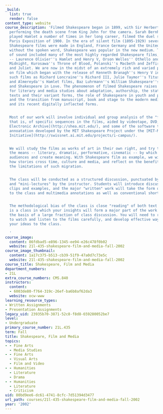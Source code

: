 ```yaml
---
_build:
  list: true
  render: false
content_type: website
course_description: 'Filmed Shakespeare began in 1899, with Sir Herbert Beerbohm Tree
  performing the death scene from King John for the camera. Sarah Bernhardt, who had
  played Hamlet a number of times in her long career, filmed the duel scene for the
  Paris Exposition of 1900. In the era of silent film (1895-1929) several hundred
  Shakespeare films were made in England, France Germany and the United States, Even
  without the spoken word, Shakespeare was popular in the new medium. The first half-century
  of sound included many of the most highly regarded Shakespeare films, among them
  -- Laurence Olivier''s Hamlet and Henry V, Orson Welles'' Othello and Chimes at
  Midnight, Kurosawa''s Throne of Blood, Polanski''s Macbeth and Zeffirelli''s Romeo
  and Juliet. We are now in the midst of an extremely rich and varied period for Shakespeare
  on film which began with the release of Kenneth Branagh''s Henry V in 1989 and includes
  such films as Richard Loncraine''s Richard III, Julie Taymor''s Titus, Zeffirelli
  and Almereyda''s Hamlet films, Baz Luhrmann''s William Shakespeare''s Romeo + Juliet,
  and Shakespeare in Love. The phenomenon of filmed Shakespeare raises many questions
  for literary and media studies about adaptation, authorship, the status of "classic"
  texts and their variant forms, the role of Shakespeare in youth and popular culture,
  and the transition from manuscript, book and stage to the modern medium of film
  and its recent digitally inflected forms.


  Most of our work will involve individual and group analysis of the "film text" --
  that is, of specific sequences in the films, aided by videotape, DVD, the [Shakespeare
  Electronic Archive](http://shea.mit.edu/), and some of the software tools for video
  annoatation developed by the MIT Shakespeare Project under the [MIT-Microsoft iCampus
  Initiative](http://swissnet.ai.mit.edu/projects/i-campus/).


  We will study the films as works of art in their own right, and try to understand
  the means -- literary, dramatic, performative, cinematic -- by which they engage
  audiences and create meaning. With Shakespeare film as example, we will discuss
  how stories cross time, culture and media, and reflect on the benefits as well as
  the limitations of such migration.


  The class will be conducted as a structured discussion, punctuated by student presentations
  and "mini-lectures" by the instructor. Students will introduce discussions, prepare
  clips and examples, and the major "written" work will take the form of presentations
  to the class and multimedia annotations as well as conventional short essays.


  The methodological bias of the class is close "reading" of both text and film. This
  is a class in which your insights will form a major part of the work and will be
  the basis of a large fraction of class discussion. You will need to read carefully,
  to watch and listen to the films carefully, and develop effective ways of conveying
  your ideas to the class.

  '
course_image:
  content: 86fdbad5-e896-1345-ee94-e26c478f0b02
  website: 21l-435-shakespeare-film-and-media-fall-2002
course_image_thumbnail:
  content: 1a17c375-b513-cb39-51f9-47a0d7c73e5c
  website: 21l-435-shakespeare-film-and-media-fall-2002
course_title: Shakespeare, Film and Media
department_numbers:
- 21L
extra_course_numbers: CMS.840
instructors:
  content:
  - 6003de80-f764-319c-26ef-ba6b8af62da3
  website: ocw-www
learning_resource_types:
- Written Assignments
- Presentation Assignments
legacy_uid: 23935b70-3871-52c8-f8d8-659280052be7
level:
- Undergraduate
primary_course_number: 21L.435
term: Fall
title: Shakespeare, Film and Media
topics:
- - Fine Arts
  - Media Studies
- - Fine Arts
  - Visual Arts
  - Film and Video
- - Humanities
  - Literature
  - Drama
- - Humanities
  - Literature
  - Criticism
uid: 80bd9ee6-dc61-4741-8cfc-7d51394d3477
url_path: courses/21l-435-shakespeare-film-and-media-fall-2002
year: '2002'
---
```

